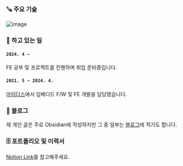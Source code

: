 ### 🪚 주요 기술
![image](https://github.com/user-attachments/assets/768ff710-85c1-42c1-8c1e-b2af337462fe)


### 🔭 하고 있는 일
#### `2024. 4 ~ `

FE 공부 및 프로젝트를 진행하며 취업 준비중입니다.

#### `2021. 5 ~ 2024. 4.`

[아이디스](https://www.idisglobal.com/)에서 임베디드 F/W 및 FE 개발을 담당했습니다.

### 📝 블로그

제 개인 글은 주로 Obsidian에 작성하지만 그 중 일부는 [블로그](https://yerang2.tistory.com/)에 적기도 합니다.

### 🗄️ 포트폴리오 및 이력서

[Notion Link](https://yerang2.notion.site/Yerang-Park-182f651988a180bca968c962f59e4894?pvs=4)를 참고해주세요.
